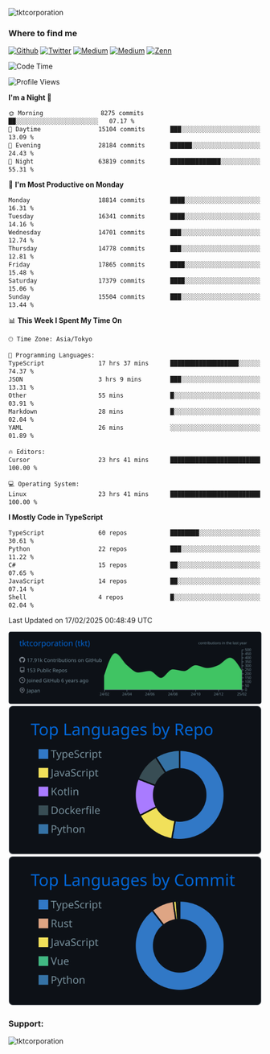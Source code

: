 <p align="left"> <img src="https://komarev.com/ghpvc/?username=tktcorporation&label=Profile%20views&color=0e75b6&style=flat" alt="tktcorporation" /> </p>

<h3>Where to find me</h3>
<p>
<a href="https://github.com/tktcorporation" target="_blank"><img alt="Github" src="https://img.shields.io/badge/GitHub-%2312100E.svg?&style=for-the-badge&logo=Github&logoColor=white" /></a>
<a href="https://twitter.com/tktcorporation" target="_blank"><img alt="Twitter" src="https://img.shields.io/badge/twitter-%231DA1F2.svg?&style=for-the-badge&logo=twitter&logoColor=white" /></a>
<a href="https://www.linkedin.com/in/tktcorporation" target="_blank"><img alt="Medium" src="https://img.shields.io/badge/linkdin-0a66c2.svg?&style=for-the-badge&logo=linkedin&logoColor=white" /></a>
<a href="https://qiita.com/tktcorporation" target="_blank"><img alt="Medium" src="https://img.shields.io/badge/qiita-55C500.svg?&style=for-the-badge&logo=qiita&logoColor=white" /></a>
<a href="https://zenn.dev/tktcorporation" target="_blank"><img alt="Zenn" src="https://img.shields.io/badge/Zenn-3EA8FF.svg?&style=for-the-badge&logo=Zenn&logoColor=white" /></a>
</p>
  
<!--START_SECTION:waka-->
![Code Time](http://img.shields.io/badge/Code%20Time-2%2C148%20hrs%2044%20mins-blue)

![Profile Views](http://img.shields.io/badge/Profile%20Views-3-blue)

**I'm a Night 🦉** 

```text
🌞 Morning                8275 commits        ██░░░░░░░░░░░░░░░░░░░░░░░   07.17 % 
🌆 Daytime                15104 commits       ███░░░░░░░░░░░░░░░░░░░░░░   13.09 % 
🌃 Evening                28184 commits       ██████░░░░░░░░░░░░░░░░░░░   24.43 % 
🌙 Night                  63819 commits       ██████████████░░░░░░░░░░░   55.31 % 
```
📅 **I'm Most Productive on Monday** 

```text
Monday                   18814 commits       ████░░░░░░░░░░░░░░░░░░░░░   16.31 % 
Tuesday                  16341 commits       ████░░░░░░░░░░░░░░░░░░░░░   14.16 % 
Wednesday                14701 commits       ███░░░░░░░░░░░░░░░░░░░░░░   12.74 % 
Thursday                 14778 commits       ███░░░░░░░░░░░░░░░░░░░░░░   12.81 % 
Friday                   17865 commits       ████░░░░░░░░░░░░░░░░░░░░░   15.48 % 
Saturday                 17379 commits       ████░░░░░░░░░░░░░░░░░░░░░   15.06 % 
Sunday                   15504 commits       ███░░░░░░░░░░░░░░░░░░░░░░   13.44 % 
```


📊 **This Week I Spent My Time On** 

```text
🕑︎ Time Zone: Asia/Tokyo

💬 Programming Languages: 
TypeScript               17 hrs 37 mins      ███████████████████░░░░░░   74.37 % 
JSON                     3 hrs 9 mins        ███░░░░░░░░░░░░░░░░░░░░░░   13.31 % 
Other                    55 mins             █░░░░░░░░░░░░░░░░░░░░░░░░   03.91 % 
Markdown                 28 mins             █░░░░░░░░░░░░░░░░░░░░░░░░   02.04 % 
YAML                     26 mins             ░░░░░░░░░░░░░░░░░░░░░░░░░   01.89 % 

🔥 Editors: 
Cursor                   23 hrs 41 mins      █████████████████████████   100.00 % 

💻 Operating System: 
Linux                    23 hrs 41 mins      █████████████████████████   100.00 % 
```

**I Mostly Code in TypeScript** 

```text
TypeScript               60 repos            ████████░░░░░░░░░░░░░░░░░   30.61 % 
Python                   22 repos            ███░░░░░░░░░░░░░░░░░░░░░░   11.22 % 
C#                       15 repos            ██░░░░░░░░░░░░░░░░░░░░░░░   07.65 % 
JavaScript               14 repos            ██░░░░░░░░░░░░░░░░░░░░░░░   07.14 % 
Shell                    4 repos             █░░░░░░░░░░░░░░░░░░░░░░░░   02.04 % 
```




 Last Updated on 17/02/2025 00:48:49 UTC
<!--END_SECTION:waka-->

[![](https://raw.githubusercontent.com/tktcorporation/tktcorporation/master/profile-summary-card-output/github_dark/0-profile-details.svg)](https://github.com/vn7n24fzkq/github-profile-summary-cards)
[![](https://raw.githubusercontent.com/tktcorporation/tktcorporation/master/profile-summary-card-output/github_dark/1-repos-per-language.svg)](https://github.com/vn7n24fzkq/github-profile-summary-cards) [![](https://raw.githubusercontent.com/tktcorporation/tktcorporation/master/profile-summary-card-output/github_dark/2-most-commit-language.svg)](https://github.com/vn7n24fzkq/github-profile-summary-cards)

<h3 align="left">Support:</h3>
<p><a href="https://www.buymeacoffee.com/tktcorporation"> <img align="left" src="https://cdn.buymeacoffee.com/buttons/v2/default-yellow.png" height="50" width="210" alt="tktcorporation" /></a></p><br><br>
